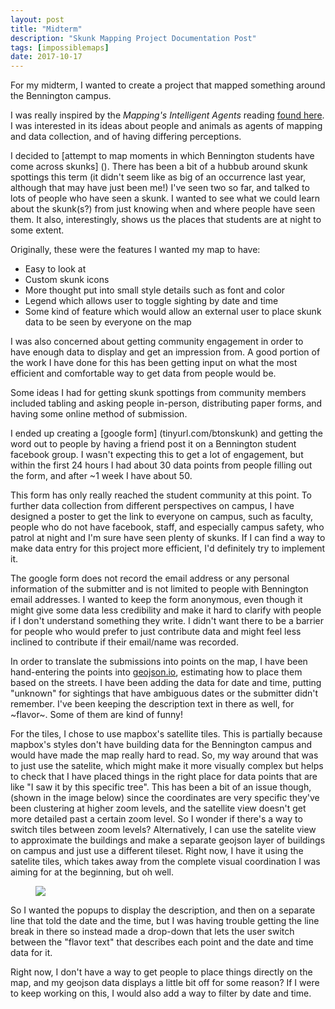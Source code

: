 ```yaml
---
layout: post
title: "Midterm"
description: "Skunk Mapping Project Documentation Post"
tags: [impossiblemaps]
date: 2017-10-17
---
```


For my midterm, I wanted to create a project that mapped something around the Bennington campus. 

I was really inspired by the *Mapping's Intelligent Agents* reading [found here](https://placesjournal.org/article/mappings-intelligent-agents/m). I was interested in its ideas about people and animals as agents of mapping and data collection, and of having differing perceptions. 

I decided to [attempt to map moments in which Bennington students have come across skunks] (). There has been a bit of a hubbub around skunk spottings this term (it didn't seem like as big of an occurrence last year, although that may have just been me!) I've seen two so far, and talked to lots of people who have seen a skunk. I wanted to see what we could learn about the skunk(s?) from just knowing when and where people have seen them. It also, interestingly, shows us the places that students are at night to some extent. 

Originally, these were the features I wanted my map to have:

+ Easy to look at
+ Custom skunk icons
+ More thought put into small style details such as font and color
+ Legend which allows user to toggle sighting by date and time
+ Some kind of feature which would allow an external user to place skunk data to be seen by everyone on the map

I was also concerned about getting community engagement in order to have enough data to display and get an impression from. A good portion of the work I have done for this has been getting input on what the most efficient and comfortable way to get data from people would be. 

Some ideas I had for getting skunk spottings from community members included tabling and asking people in-person, distributing paper forms, and having some online method of submission. 

I ended up creating a [google form] (tinyurl.com/btonskunk) and getting the word out to people by having a friend post it on a Bennington student facebook group. I wasn't expecting this to get a lot of engagement, but within the first 24 hours I had about 30 data points from people filling out the form, and after ~1 week I have about 50. 

This form has only really reached the student community at this point. To further data collection from different perspectives on campus, I have designed a poster to get the link to everyone on campus, such as faculty, people who do not have facebook, staff, and especially campus safety, who patrol at night and I'm sure have seen plenty of skunks. If I can find a way to make data entry for this project more efficient, I'd definitely try to implement it. 

The google form does not record the email address or any personal information of the submitter and is not limited to people with Bennington email addresses. I wanted to keep the form anonymous, even though it might give some data less credibility and make it hard to clarify with people if I don't understand something they write. I didn't want there to be a barrier for people who would prefer to just contribute data and might feel less inclined to contribute if their email/name was recorded. 

In order to translate the submissions into points on the map, I have been hand-entering the points into [geojson.io](geojson.io), estimating how to place them based on the streets. I have been adding the data for date and time, putting "unknown" for sightings that have ambiguous dates or the submitter didn't remember. I've been keeping the description text in there as well, for ~flavor~. Some of them are kind of funny! 

For the tiles, I chose to use mapbox's satellite tiles. This is partially because mapbox's styles don't have building data for the Bennington campus and would have made the map really hard to read. So, my way around that was to just use the satelite, which might make it more visually complex but helps to check that I have placed things in the right place for data points that are like "I saw it by this specific tree". This has been a bit of an issue though, (shown in the image below) since the coordinates are very specific they've been clustering at higher zoom levels, and the satellite view doesn't get more detailed past a certain zoom level. So I wonder if there's a way to switch tiles between zoom levels? Alternatively, I can use the satelite view to approximate the buildings and make a separate geojson layer of buildings on campus and just use a different tileset. Right now, I have it using the satelite tiles, which takes away from the complete visual coordination I was aiming for at the beginning, but oh well. 

<figure>
	<img src="/images/midtermwip.png">
</figure>

So I wanted the popups to display the description, and then on a separate line that told the date and the time, but I was having trouble getting the line break in there so instead made a drop-down that lets the user switch between the "flavor text" that describes each point and the date and time data for it.

Right now, I don't have a way to get people to place things directly on the map, and my geojson data displays a little bit off for some reason? If I were to keep working on this, I would also add a way to filter by date and time. 

 